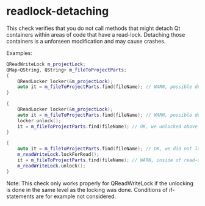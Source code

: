 # readlock-detaching

This check verifies that you do not call methods that might detach Qt containers within
areas of code that have a read-lock. Detaching those containers is a unforseen modification and may cause crashes.

Examples:

```cpp
QReadWriteLock m_projectLock;
QMap<QString, QString> m_fileToProjectParts;
{
    QReadLocker locker(&m_projectLock);
    auto it = m_fileToProjectParts.find(fileName); // WARN, possible detach
}

{
    QReadLocker locker(&m_projectLock);
    auto it = m_fileToProjectParts.find(fileName); // WARN, possible detach
    locker.unlock();
    it = m_fileToProjectParts.find(fileName); // OK, we unlocked above
}

{
    auto it = m_fileToProjectParts.find(fileName); // OK, we did not lock yet
    m_readWriteLock.lockForRead();
    it = m_fileToProjectParts.find(fileName); // WARN, inside of read-only lock
    m_readWriteLock.unlock();
}

```

Note: This check only works properly for QReadWriteLock if the unlocking is done in the same level as the locking was done.
Conditions of if-statements are for example not considered.
